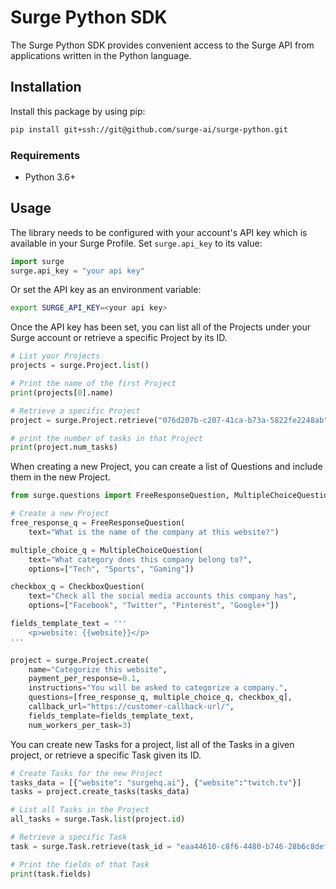 # Surge Python SDK

The Surge Python SDK provides convenient access to the Surge API from applications written in the Python language.

## Installation

Install this package by using pip:

```bash
pip install git+ssh://git@github.com/surge-ai/surge-python.git
```

### Requirements

* Python 3.6+

## Usage

The library needs to be configured with your account's API key which is available in your Surge Profile. Set `surge.api_key` to its value:

```python
import surge
surge.api_key = "your api key"
```
Or set the API key as an environment variable:

```bash
export SURGE_API_KEY=<your api key>
```

Once the API key has been set, you can list all of the Projects under your Surge account or retrieve a specific Project by its ID.

```python
# List your Projects
projects = surge.Project.list()

# Print the name of the first Project
print(projects[0].name)

# Retrieve a specific Project
project = surge.Project.retrieve("076d207b-c207-41ca-b73a-5822fe2248ab")

# print the number of tasks in that Project
print(project.num_tasks)
```

When creating a new Project, you can create a list of Questions and include them in the new Project.

```python
from surge.questions import FreeResponseQuestion, MultipleChoiceQuestion, CheckboxQuestion

# Create a new Project
free_response_q = FreeResponseQuestion(
    text="What is the name of the company at this website?")

multiple_choice_q = MultipleChoiceQuestion(
    text="What category does this company belong to?",
    options=["Tech", "Sports", "Gaming"])

checkbox_q = CheckboxQuestion(
    text="Check all the social media accounts this company has",
    options=["Facebook", "Twitter", "Pinterest", "Google+"])

fields_template_text = '''
    <p>website: {{website}}</p>
'''

project = surge.Project.create(
    name="Categorize this website",
    payment_per_response=0.1,
    instructions="You will be asked to categorize a company.",
    questions=[free_response_q, multiple_choice_q, checkbox_q],
    callback_url="https://customer-callback-url/",
    fields_template=fields_template_text,
    num_workers_per_task=3)
```

You can create new Tasks for a project, list all of the Tasks in a given project, or retrieve a specific Task given its ID.

```python
# Create Tasks for the new Project
tasks_data = [{"website": "surgehq.ai"}, {"website":"twitch.tv"}]
tasks = project.create_tasks(tasks_data)

# List all Tasks in the Project
all_tasks = surge.Task.list(project.id)

# Retrieve a specific Task
task = surge.Task.retrieve(task_id = "eaa44610-c8f6-4480-b746-28b6c8defd4d")

# Print the fields of that Task
print(task.fields)
```